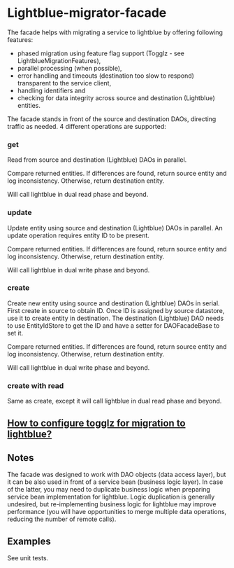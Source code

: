 # Lightblue-migrator-facade

The facade helps with migrating a service to lightblue by offering following features:
* phased migration using feature flag support (Togglz - see LightblueMigrationFeatures),
* parallel processing (when possible),
* error handling and timeouts (destination too slow to respond) transparent to the service client,
* handling identifiers and
* checking for data integrity across source and destination (Lightblue) entities.

The facade stands in front of the source and destination DAOs, directing traffic as needed. 4 different operations are supported:

### get

Read from source and destination (Lightblue) DAOs in parallel.

Compare returned entities. If differences are found, return source entity and log inconsistency. Otherwise, return destination entity.

Will call lightblue in dual read phase and beyond.

### update

Update entity using source and destination (Lightblue) DAOs in parallel. An update operation requires entity ID to be present.

Compare returned entities. If differences are found, return source entity and log inconsistency. Otherwise, return destination entity.

Will call lightblue in dual write phase and beyond.

### create

Create new entity using source and destination (Lightblue) DAOs in serial. First create in source to obtain ID. Once ID is assigned by source datastore, use it to create entity in destination. The destination (Lightblue) DAO needs to use EntityIdStore to get the ID and have a setter for DAOFacadeBase to set it.

Compare returned entities. If differences are found, return source entity and log inconsistency. Otherwise, return destination entity.

Will call lightblue in dual write phase and beyond.

### create with read

Same as create, except it will call lightblue in dual read phase and beyond.

## [How to configure togglz for migration to lightblue?](TOGGLZ.md)

## Notes

The facade was designed to work with DAO objects (data access layer), but it can be also used in front of a service bean (business logic layer). In case of the latter, you may need to duplicate business logic when preparing service bean implementation for lightblue. Logic duplication is generally undesired, but re-implementing business logic for lightblue may improve performance (you will have opportunities to merge multiple data operations, reducing the number of remote calls).

## Examples

See unit tests.
